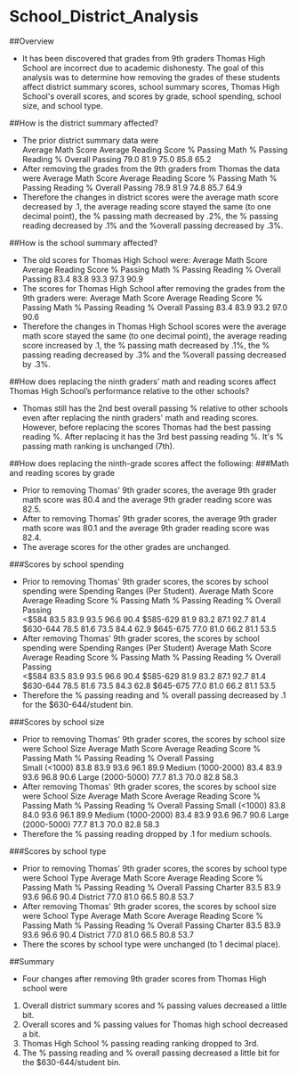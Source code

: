 # School_District_Analysis

##Overview
- It has been discovered that grades from 9th graders Thomas High School are incorrect due to academic dishonesty. The goal of this analysis was to determine how     removing the grades of these students affect district summary scores, school summary scores, Thomas High School's overall scores, and scores by grade, school       spending, school size, and school type.

##How is the district summary affected?
- The prior district summary data were 	
	Average Math Score	Average Reading Score	% Passing Math	% Passing Reading	% Overall Passing
	79.0	                81.9	              75.0	                85.8	              65.2
- After removing the grades from the 9th graders from Thomas the data were
  Average Math Score	Average Reading Score	% Passing Math	% Passing Reading	% Overall Passing
	78.9	            81.9	                  74.8	            85.7	          64.9
- Therefore the changes in district scores were the average math score decreased by .1, the average reading score stayed the same (to one decimal point), the % passing math decreased by .2%, the % passing reading decreased by .1% and the %overall passing decreased by .3%.

##How is the school summary affected?
- The old scores for Thomas High School were: 
	Average Math Score	Average Reading Score	% Passing Math	% Passing Reading	% Overall Passing
	  83.4                  83.8                    93.3              97.3            90.9
- The scores for Thomas High School after removing the grades from the 9th graders were:
Average Math Score	Average Reading Score	% Passing Math	% Passing Reading	% Overall Passing
  83.4	                  83.9                     93.2             97.0	        90.6
- Therefore the changes in Thomas High School scores were the average math score stayed the same (to one decimal point), the average reading score increased by .1, the % passing math decreased by .1%, the % passing reading decreased by .3% and the %overall passing decreased by .3%.

##How does replacing the ninth graders’ math and reading scores affect Thomas High School’s performance relative to the other schools?
- Thomas still has the 2nd best overall passing % relative to other schools even after replacing the ninth graders' math and reading scores. However, before replacing the scores Thomas had the best passing reading %. After replacing it has the 3rd best passing reading %. It's % passing math ranking is unchanged (7th).

##How does replacing the ninth-grade scores affect the following:
###Math and reading scores by grade
- Prior to removing Thomas' 9th grader scores, the average 9th grader math score was 80.4 and the average 9th grader reading score was 82.5. 
- After to removing Thomas' 9th grader scores, the average 9th grader math score was 80.1 and the average 9th grader reading score was 82.4.
- The average scores for the other grades are unchanged.

###Scores by school spending
- Prior to removing Thomas' 9th grader scores, the scores by school spending were
 Spending Ranges (Per Student). Average Math Score	Average Reading Score	% Passing Math	% Passing Reading	% Overall Passing				
<$584	                              83.5	            83.9	                  93.5	        96.6                  90.4
$585-629	                          81.9	            83.2	                  87.1	        92.7                  81.4
$630-644	                          78.5	            81.6	                  73.5	         84.4                 62.9
$645-675	                          77.0	            81.0	                  66.2	         81.1                 53.5
- After removing Thomas' 9th grader scores, the scores by school spending were
	Spending Ranges (Per Student) Average Math Score	Average Reading Score	% Passing Math	% Passing Reading	% Overall Passing 					
<$584	                           83.5	                83.9	                  93.5	            96.6              90.4
$585-629	                      81.9	                83.2	                  87.1	            92.7	            81.4
$630-644	                      78.5	                81.6	                  73.5	            84.3	            62.8
$645-675	                      77.0	                81.0	                  66.2	            81.1	            53.5
- Therefore the % passing reading and % overall passing decreased by .1 for the $630-644/student bin.

###Scores by school size
- Prior to removing Thomas' 9th grader scores, the scores by school size were
School Size       Average Math Score	Average Reading Score	% Passing Math	% Passing Reading	% Overall Passing			
Small (<1000)         	83.8	            83.9	              93.6	            96.1	              89.9
Medium (1000-2000)	    83.4	            83.9	              93.6	            96.8	              90.6
Large (2000-5000)	      77.7	            81.3	              70.0	            82.8	              58.3
- After removing Thomas' 9th grader scores, the scores by school size were
School Size	    Average Math Score	Average Reading Score	% Passing Math	% Passing Reading	% Overall Passing
Small (<1000)	      83.8	          84.0	                  93.6	            96.1	              89.9
Medium (1000-2000)	83.4	          83.9	                  93.6              96.7	              90.6
Large (2000-5000)	  77.7	          81.3	                  70.0	            82.8	              58.3
- Therefore the % passing reading dropped by .1 for medium schools.

###Scores by school type
- Prior to removing Thomas' 9th grader scores, the scores by school type were
School Type			Average Math Score	Average Reading Score	% Passing Math	% Passing Reading	% Overall Passing
Charter	          83.5	            83.9                        93.6	        96.6                90.4
District	        77.0	            81.0                        66.5	        80.8                53.7
- After removing Thomas' 9th grader scores, the scores by school size were
School Type			Average Math Score	Average Reading Score	% Passing Math	% Passing Reading	% Overall Passing
Charter	          83.5                    83.9	            93.6              96.6                90.4
District	        77.0	                  81.0              66.5	            80.8                53.7
- There the scores by school type were unchanged (to 1 decimal place).

##Summary
-  Four changes after removing 9th grader scores from Thomas High school were
1) Overall district summary scores and % passing values decreased a little bit.
2) Overall scores and % passing values for Thomas high school decreased a bit.
3) Thomas High School % passing reading ranking dropped to 3rd.
4) The % passing reading and % overall passing decreased a little bit for the $630-644/student bin. 





